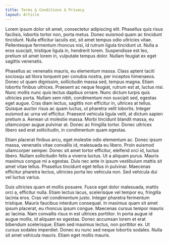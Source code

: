 ```yaml
---
title: Terms & Conditions & Privacy
layout: Article
---
```


<p class="mt-4 text-blue text-xl font-sans-serif font-normal">
    Lorem ipsum dolor sit amet, consectetur adipiscing elit. Phasellus quis risus facilisis, lobortis tortor non, porta metus. Donec euismod quam ac tincidunt tincidunt. Nulla efficitur iaculis est, sit amet tempus odio ultricies vitae. Pellentesque fermentum rhoncus nisi, id rutrum ligula tincidunt ut. Nulla a eros suscipit, tristique ligula in, hendrerit lorem. Suspendisse est leo, pretium sit amet lorem in, vulputate tempus dolor. Nullam feugiat ex eget sagittis venenatis.
</p>

<p class="mt-4 text-blue text-xl font-sans-serif font-normal">
    Phasellus ac venenatis mauris, eu elementum massa. Class aptent taciti sociosqu ad litora torquent per conubia nostra, per inceptos himenaeos. Donec ut quam dignissim, sollicitudin massa sed, tempus magna. Etiam lobortis finibus ultrices. Praesent ac neque feugiat, rutrum est at, luctus nisi. Nunc mollis nunc quis lectus dapibus ornare. Nunc dictum turpis quis ultricies porta. Nullam sem nibh, condimentum non suscipit sed, egestas eget augue. Cras diam lectus, sagittis non efficitur in, ultrices at tellus. Quisque auctor risus ac quam luctus, ut pharetra velit lobortis. Integer euismod ac urna vel efficitur. Praesent vehicula ligula velit, at dictum sapien pretium a. Aenean ut molestie massa. Morbi tincidunt blandit massa, eu ullamcorper augue pulvinar at. Donec ac fringilla tortor. Donec ultrices libero sed erat sollicitudin, in condimentum quam egestas.
</p>

<p class="mt-4 text-blue text-xl font-sans-serif font-normal">
    Etiam placerat finibus arcu, eget molestie odio elementum ac. Donec ipsum massa, venenatis vitae convallis id, malesuada eu libero. Proin euismod ullamcorper semper. Donec sit amet tortor efficitur, eleifend orci id, luctus libero. Nullam sollicitudin felis a viverra luctus. Ut a aliquam purus. Mauris maximus congue mi a egestas. Duis nec ante in ipsum vestibulum mattis sit amet vitae tellus. Phasellus tincidunt eget tellus in pulvinar. Maecenas efficitur pharetra lectus, ultricies porta leo vehicula non. Sed vehicula dui vel luctus varius.
</p>

<p class="mt-4 text-blue text-xl font-sans-serif font-normal">
    Duis ultricies quam et mollis posuere. Fusce eget dolor malesuada, mattis orci a, efficitur nulla. Etiam lectus lacus, scelerisque vel tempor eu, fringilla lacinia eros. Cras vel condimentum justo. Integer pharetra fermentum tristique. Mauris faucibus interdum consequat. In maximus quam sit amet ipsum placerat, eu rhoncus ipsum congue. Maecenas cursus tempor mauris ac lacinia. Nam convallis risus in est ultrices porttitor. In porta augue id augue mollis, id aliquam ex egestas. Donec accumsan lorem et erat bibendum scelerisque. Etiam sed maximus lectus, non porttitor ex. Ut cursus sodales imperdiet. Donec eu nunc sed neque lobortis sodales. Nulla sit amet vehicula mauris. Etiam eget mollis mauris.
</p>